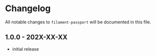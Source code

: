 # Changelog

All notable changes to `filament-passport` will be documented in this file.

## 1.0.0 - 202X-XX-XX

- initial release
